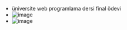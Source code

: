 - üniversite web programlama dersi final ödevi
- ![image](https://github.com/user-attachments/assets/4d5f7c40-af02-4906-a723-3a8025fee607)
- ![image](https://github.com/user-attachments/assets/bf626424-4562-40ed-9bd4-3b76a062603d)

